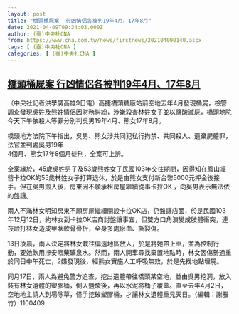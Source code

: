 ```yaml
---
layout: post
title: "橋頭桶屍案  行凶情侶各被判19年4月、17年8月"
date: 2021-04-09T09:34:03.000Z
author: (臺)中央社CNA
from: https://www.cna.com.tw/news/firstnews/202104090140.aspx
tags: [ (臺)中央社CNA ]
categories: [ (臺)中央社CNA ]
---
```

<!--1617960843000-->
[橋頭桶屍案  行凶情侶各被判19年4月、17年8月](https://www.cna.com.tw/news/firstnews/202104090140.aspx)
------

<div>
<div></div><div class="paragraph"><p>（中央社記者洪學廣高雄9日電）高捷橋頭糖廠站前空地去年4月發現桶屍，檢警調查發現吳姓及熊姓情侶因財務糾紛，涉嫌殺害林姓女子並以鹽酸滅屍，橋頭地院今天下午依殺人等罪分別判吳男19年4月、熊女17年8月。</p><p>橋頭地方法院下午指出，吳男、熊女涉共同犯私行拘禁、共同殺人、遺棄屍體罪，法官並判處吳男19年<br>4個月、熊女17年8個月徒刑，全案可上訴。</p><p>全案緣於，45歲吳姓男子及53歲熊姓女子民國103年交往期間，因得知在鳳山經營卡拉OK的55歲林姓女子打算退休，於是由熊女支付新台幣5000元押金後接手。但在吳男搬入後，房東因不願承租房屋繼續從事卡拉OK ，向吳男表示無法依約盤讓。</p><p>兩人不滿林女明知房東不願房屋繼續開設卡拉OK店，仍盤讓店面，於是民國103年12月12日，約林女到卡拉OK店商討盤讓事宜，但雙方口角演變成肢體衝突，連夜毆打林女造成甲狀軟骨骨折，全身多處瘀血、撕裂傷。</p><p>13日凌晨，兩人決定將林女載往偏遠地區放人，於是將她帶上車，並為控制行動，要她飲用摻安眠藥礦泉水。然而，兩人開車尋找棄置地點時，林女因傷勢過重於同日中午死亡，2嫌發現後，經熊女實施人工呼吸無效，於是先找地點埋屍。</p><p>同月17日，兩人為避免警方追查，挖出遺體帶往橋頭某空地，並由吳男挖洞，放入裝有林女遺體的塑膠桶，倒入鹽酸後，再以水泥將桶子覆蓋。直至去年4月2日，空地地主請人到場除草，怪手挖破塑膠桶，才讓林女遺體重見天日。（編輯：謝雅竹）1100409</p></div>
</div>
